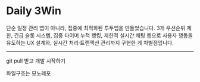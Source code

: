 # Daily 3Win


단순 일정 관리 앱이 아니라, 집중에 최적화된 투두앱을 만들었습니다.
3개 우선순위 제한, 긴급 슬롯 시스템, 집중 타이머 누적 랭킹, 제한적 실시간 채팅 등으로 사용자 행동을 유도하는 UX 설계와, 실시간 처리·트랜잭션 관리까지 구현한 게 차별점입니다.

---

git pull 받고 개발 시작하기

파일구조는 모노레포
